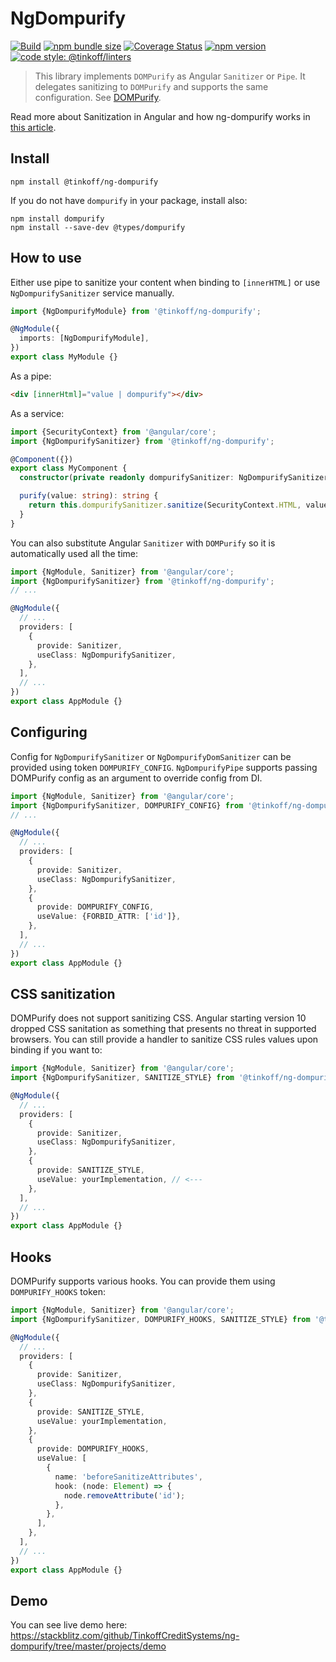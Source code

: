 # NgDompurify

[![Build](https://img.shields.io/travis/TinkoffCreditSystems/ng-dompurify/master?style=flat-square)](https://travis-ci.org/TinkoffCreditSystems/ng-dompurify)
[![npm bundle size](https://img.shields.io/bundlephobia/minzip/@tinkoff/ng-dompurify)](https://bundlephobia.com/result?p=@tinkoff/ng-dompurify)
[![Coverage Status](https://img.shields.io/coveralls/github/TinkoffCreditSystems/ng-dompurify?branch=master&style=flat-square)](https://coveralls.io/github/TinkoffCreditSystems/ng-dompurify?branch=master)
[![npm version](https://img.shields.io/npm/v/@tinkoff/ng-dompurify.svg?style=flat-square)](https://npmjs.com/package/@tinkoff/ng-dompurify)
[![code style: @tinkoff/linters](https://img.shields.io/badge/code%20style-%40tinkoff%2Flinters-blue?style=flat-square)](https://github.com/TinkoffCreditSystems/linters)

> This library implements `DOMPurify` as Angular `Sanitizer` or `Pipe`. It delegates sanitizing to `DOMPurify` and
> supports the same configuration. See [DOMPurify](https://github.com/cure53/DOMPurify).

Read more about Sanitization in Angular and how ng-dompurify works in
[this article](https://medium.com/angular-in-depth/warning-sanitizing-html-stripped-some-content-and-how-to-deal-with-it-properly-10ff77012d5a).

## Install

```
npm install @tinkoff/ng-dompurify
```

If you do not have `dompurify` in your package, install also:

```
npm install dompurify
npm install --save-dev @types/dompurify
```

## How to use

Either use pipe to sanitize your content when binding to `[innerHTML]` or use `NgDompurifySanitizer` service manually.

```typescript
import {NgDompurifyModule} from '@tinkoff/ng-dompurify';

@NgModule({
  imports: [NgDompurifyModule],
})
export class MyModule {}
```

As a pipe:

```html
<div [innerHtml]="value | dompurify"></div>
```

As a service:

```typescript
import {SecurityContext} from '@angular/core';
import {NgDompurifySanitizer} from '@tinkoff/ng-dompurify';

@Component({})
export class MyComponent {
  constructor(private readonly dompurifySanitizer: NgDompurifySanitizer) {}

  purify(value: string): string {
    return this.dompurifySanitizer.sanitize(SecurityContext.HTML, value);
  }
}
```

You can also substitute Angular `Sanitizer` with `DOMPurify` so it is automatically used all the time:

```typescript
import {NgModule, Sanitizer} from '@angular/core';
import {NgDompurifySanitizer} from '@tinkoff/ng-dompurify';
// ...

@NgModule({
  // ...
  providers: [
    {
      provide: Sanitizer,
      useClass: NgDompurifySanitizer,
    },
  ],
  // ...
})
export class AppModule {}
```

## Configuring

Config for `NgDompurifySanitizer` or `NgDompurifyDomSanitizer` can be provided using token `DOMPURIFY_CONFIG`.
`NgDompurifyPipe` supports passing DOMPurify config as an argument to override config from DI.

```typescript
import {NgModule, Sanitizer} from '@angular/core';
import {NgDompurifySanitizer, DOMPURIFY_CONFIG} from '@tinkoff/ng-dompurify';
// ...

@NgModule({
  // ...
  providers: [
    {
      provide: Sanitizer,
      useClass: NgDompurifySanitizer,
    },
    {
      provide: DOMPURIFY_CONFIG,
      useValue: {FORBID_ATTR: ['id']},
    },
  ],
  // ...
})
export class AppModule {}
```

## CSS sanitization

DOMPurify does not support sanitizing CSS. Angular starting version 10 dropped CSS sanitation as something that presents
no threat in supported browsers. You can still provide a handler to sanitize CSS rules values upon binding if you want
to:

```typescript
import {NgModule, Sanitizer} from '@angular/core';
import {NgDompurifySanitizer, SANITIZE_STYLE} from '@tinkoff/ng-dompurify';

@NgModule({
  // ...
  providers: [
    {
      provide: Sanitizer,
      useClass: NgDompurifySanitizer,
    },
    {
      provide: SANITIZE_STYLE,
      useValue: yourImplementation, // <---
    },
  ],
  // ...
})
export class AppModule {}
```

## Hooks

DOMPurify supports various hooks. You can provide them using `DOMPURIFY_HOOKS` token:

```typescript
import {NgModule, Sanitizer} from '@angular/core';
import {NgDompurifySanitizer, DOMPURIFY_HOOKS, SANITIZE_STYLE} from '@tinkoff/ng-dompurify';

@NgModule({
  // ...
  providers: [
    {
      provide: Sanitizer,
      useClass: NgDompurifySanitizer,
    },
    {
      provide: SANITIZE_STYLE,
      useValue: yourImplementation,
    },
    {
      provide: DOMPURIFY_HOOKS,
      useValue: [
        {
          name: 'beforeSanitizeAttributes',
          hook: (node: Element) => {
            node.removeAttribute('id');
          },
        },
      ],
    },
  ],
  // ...
})
export class AppModule {}
```

## Demo

You can see live demo here: https://stackblitz.com/github/TinkoffCreditSystems/ng-dompurify/tree/master/projects/demo
